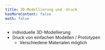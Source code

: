 ```yaml
---
title: 3D-Modellierung und -Druck
hasMoreContent: false
math: false
---
```

* individuelle 3D-Modellierung
* Druck von einfachen Modellen / Prototypen
   * Verschiedene Materialen möglich
